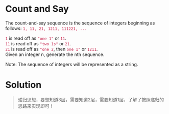 # Count and Say

The count-and-say sequence is the sequence of integers beginning as follows:
<font>`1, 11, 21, 1211, 111221, ...`</font>

<font>`1`</font> is read off as <font>`"one 1"`</font> or <font>`11`</font>.<br>
<font>`11`</font> is read off as <font>`"two 1s"`</font> or <font>`21`</font>.<br>
<font>`21`</font> is read off as <font>`"one 2`</font>, then <font>`one 1"`</font> or <font>`1211`</font>.<br>
Given an integer n, generate the nth sequence.<br>

Note: The sequence of integers will be represented as a string.

<style type="text/css">
font{
color:rgb(199,37,78)
}
</style>

# Solution

>递归思想，要想知道3层，需要知道2层，需要知道1层，了解了按照递归的思路来实现即可！